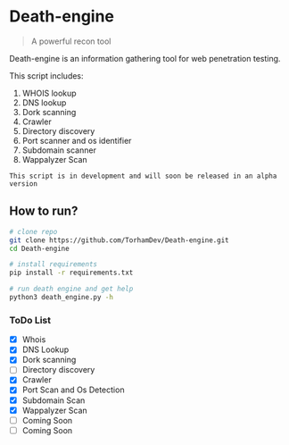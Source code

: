 # Death-engine
> A powerful recon tool 

Death-engine is an information gathering tool for web penetration testing.

This script includes:
1. WHOIS lookup
2. DNS lookup
3. Dork scanning
4. Crawler
5. Directory discovery
6. Port scanner and os identifier
7. Subdomain scanner
8. Wappalyzer Scan

`This script is in development and will soon be released in an alpha version`


## How to run?
```bash
# clone repo
git clone https://github.com/TorhamDev/Death-engine.git
cd Death-engine

# install requirements
pip install -r requirements.txt

# run death engine and get help
python3 death_engine.py -h
```





### ToDo List

- [X] Whois
- [X] DNS Lookup
- [X] Dork scanning
- [ ] Directory discovery
- [X] Crawler
- [X] Port Scan and Os Detection
- [X] Subdomain Scan
- [X] Wappalyzer Scan
- [ ] Coming Soon
- [ ] Coming Soon
